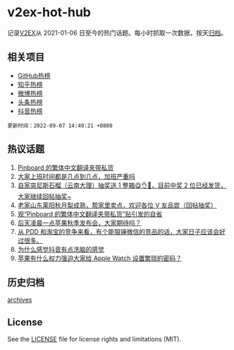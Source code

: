 # v2ex-hot-hub

 记录[V2EX](https://www.v2ex.com/)从 2021-01-06 日至今的热门话题。每小时抓取一次数据，按天[归档](archives)。
 
 ## 相关项目

- [GitHub热榜](https://github.com/snaildev/github-hot-hub)
- [知乎热榜](https://github.com/snaildev/zhihu-hot-hub)
- [微博热榜](https://github.com/snaildev/weibo-hot-hub)
- [头条热榜](https://github.com/snaildev/toutiao-hot-hub)
- [抖音热榜](https://github.com/snaildev/douyin-hot-hub)


 `更新时间：2022-09-07 14:49:21 +0800`

## 热议话题

1. [Pinboard 的繁体中文翻译夹带私货](https://www.v2ex.com/t/878170)
1. [大家上班时间都是几点到几点，加班严重吗](https://www.v2ex.com/t/878246)
1. [自家突尼斯石榴（云南大理）抽奖送 1 整箱😋👌🧺，目前中奖 2 位已经发货，大家继续回帖抽奖~](https://www.v2ex.com/t/878089)
1. [老家山东莱阳秋月梨成熟，帮家里卖点，欢迎各位 V 友品尝（回帖抽奖）](https://www.v2ex.com/t/878146)
1. [观“Pinboard 的繁体中文翻译夹带私货”贴引发的自省](https://www.v2ex.com/t/878241)
1. [后天凌晨一点苹果秋季发布会，大家期待吗？](https://www.v2ex.com/t/878183)
1. [从 PDD 和淘宝的竞争来看，有个能狠锤微信的竞品的话，大家日子应该会好过很多。](https://www.v2ex.com/t/878265)
1. [为什么感觉抖音有点洗脑的感觉](https://www.v2ex.com/t/878121)
1. [苹果有什么权力强迫大家给 Apple Watch 设置繁琐的密码？](https://www.v2ex.com/t/878261)

## 历史归档

[archives](archives)

## License

See the [LICENSE](LICENSE) file for license rights and limitations (MIT).
